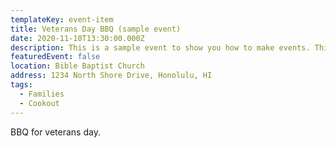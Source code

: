 ```yaml
---
templateKey: event-item
title: Veterans Day BBQ (sample event)
date: 2020-11-10T13:30:00.000Z
description: This is a sample event to show you how to make events. This part is the description.
featuredEvent: false
location: Bible Baptist Church
address: 1234 North Shore Drive, Honolulu, HI
tags:
  - Families
  - Cookout
---
```


BBQ for veterans day.
